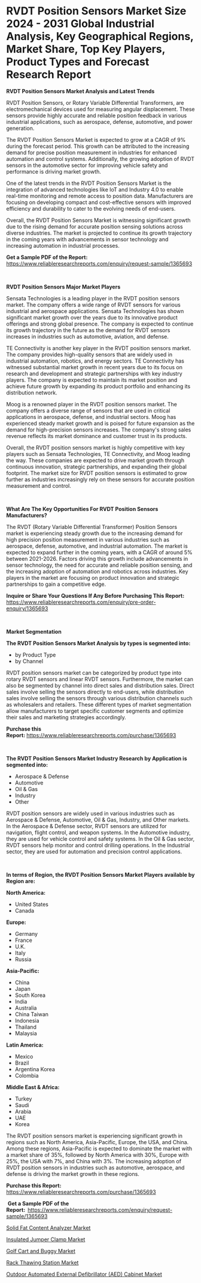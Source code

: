 <p><h1>RVDT Position Sensors Market Size 2024 - 2031 Global Industrial Analysis, Key Geographical Regions, Market Share, Top Key Players, Product Types and Forecast Research Report</h1></p><p><strong>RVDT Position Sensors Market Analysis and Latest Trends</strong></p>
<p><p>RVDT Position Sensors, or Rotary Variable Differential Transformers, are electromechanical devices used for measuring angular displacement. These sensors provide highly accurate and reliable position feedback in various industrial applications, such as aerospace, defense, automotive, and power generation.</p><p>The RVDT Position Sensors Market is expected to grow at a CAGR of 9% during the forecast period. This growth can be attributed to the increasing demand for precise position measurement in industries for enhanced automation and control systems. Additionally, the growing adoption of RVDT sensors in the automotive sector for improving vehicle safety and performance is driving market growth.</p><p>One of the latest trends in the RVDT Position Sensors Market is the integration of advanced technologies like IoT and Industry 4.0 to enable real-time monitoring and remote access to position data. Manufacturers are focusing on developing compact and cost-effective sensors with improved efficiency and durability to cater to the evolving needs of end-users.</p><p>Overall, the RVDT Position Sensors Market is witnessing significant growth due to the rising demand for accurate position sensing solutions across diverse industries. The market is projected to continue its growth trajectory in the coming years with advancements in sensor technology and increasing automation in industrial processes.</p></p>
<p><strong>Get a Sample PDF of the Report:&nbsp;</strong> <a href="https://www.reliableresearchreports.com/enquiry/request-sample/1365693">https://www.reliableresearchreports.com/enquiry/request-sample/1365693</a></p>
<p>&nbsp;</p>
<p><strong>RVDT Position Sensors Major Market Players</strong></p>
<p><p>Sensata Technologies is a leading player in the RVDT position sensors market. The company offers a wide range of RVDT sensors for various industrial and aerospace applications. Sensata Technologies has shown significant market growth over the years due to its innovative product offerings and strong global presence. The company is expected to continue its growth trajectory in the future as the demand for RVDT sensors increases in industries such as automotive, aviation, and defense.</p><p>TE Connectivity is another key player in the RVDT position sensors market. The company provides high-quality sensors that are widely used in industrial automation, robotics, and energy sectors. TE Connectivity has witnessed substantial market growth in recent years due to its focus on research and development and strategic partnerships with key industry players. The company is expected to maintain its market position and achieve future growth by expanding its product portfolio and enhancing its distribution network.</p><p>Moog is a renowned player in the RVDT position sensors market. The company offers a diverse range of sensors that are used in critical applications in aerospace, defense, and industrial sectors. Moog has experienced steady market growth and is poised for future expansion as the demand for high-precision sensors increases. The company's strong sales revenue reflects its market dominance and customer trust in its products.</p><p>Overall, the RVDT position sensors market is highly competitive with key players such as Sensata Technologies, TE Connectivity, and Moog leading the way. These companies are expected to drive market growth through continuous innovation, strategic partnerships, and expanding their global footprint. The market size for RVDT position sensors is estimated to grow further as industries increasingly rely on these sensors for accurate position measurement and control.</p></p>
<p>&nbsp;</p>
<p><strong>What Are The Key Opportunities For RVDT Position Sensors Manufacturers?</strong></p>
<p><p>The RVDT (Rotary Variable Differential Transformer) Position Sensors market is experiencing steady growth due to the increasing demand for high precision position measurement in various industries such as aerospace, defense, automotive, and industrial automation. The market is expected to expand further in the coming years, with a CAGR of around 5% between 2021-2026. Factors driving this growth include advancements in sensor technology, the need for accurate and reliable position sensing, and the increasing adoption of automation and robotics across industries. Key players in the market are focusing on product innovation and strategic partnerships to gain a competitive edge.</p></p>
<p><strong>Inquire or Share Your Questions If Any Before Purchasing This Report:</strong> <a href="https://www.reliableresearchreports.com/enquiry/pre-order-enquiry/1365693">https://www.reliableresearchreports.com/enquiry/pre-order-enquiry/1365693</a></p>
<p>&nbsp;</p>
<p><strong>Market Segmentation</strong></p>
<p><strong>The RVDT Position Sensors Market Analysis by types is segmented into:</strong></p>
<p><ul><li>by Product Type</li><li>by Channel</li></ul></p>
<p><p>RVDT position sensors market can be categorized by product type into rotary RVDT sensors and linear RVDT sensors. Furthermore, the market can also be segmented by channel into direct sales and distribution sales. Direct sales involve selling the sensors directly to end-users, while distribution sales involve selling the sensors through various distribution channels such as wholesalers and retailers. These different types of market segmentation allow manufacturers to target specific customer segments and optimize their sales and marketing strategies accordingly.</p></p>
<p><strong>Purchase this Report:&nbsp;</strong><a href="https://www.reliableresearchreports.com/purchase/1365693">https://www.reliableresearchreports.com/purchase/1365693</a></p>
<p>&nbsp;</p>
<p><strong>The RVDT Position Sensors Market Industry Research by Application is segmented into:</strong></p>
<p><ul><li>Aerospace & Defense</li><li>Automotive</li><li>Oil & Gas</li><li>Industry</li><li>Other</li></ul></p>
<p><p>RVDT position sensors are widely used in various industries such as Aerospace & Defense, Automotive, Oil & Gas, Industry, and Other markets. In the Aerospace & Defense sector, RVDT sensors are utilized for navigation, flight control, and weapon systems. In the Automotive industry, they are used for vehicle control and safety systems. In the Oil & Gas sector, RVDT sensors help monitor and control drilling operations. In the Industrial sector, they are used for automation and precision control applications.</p></p>
<p>&nbsp;</p>
<p><strong>In terms of Region, the RVDT Position Sensors Market Players available by Region are:</strong></p>
<p>
    <p> <strong> North America: </strong>
        <ul>
            <li>United States</li>
            <li>Canada</li>
        </ul>
        </p> 
    <p> <strong> Europe: </strong>
        <ul>
            <li>Germany</li>
            <li>France</li>
            <li>U.K.</li>
            <li>Italy</li>
            <li>Russia</li>
        </ul>
        </p> 
    <p> <strong> Asia-Pacific: </strong>
        <ul>
            <li>China</li>
            <li>Japan</li>
            <li>South Korea</li>
            <li>India</li>
            <li>Australia</li>
            <li>China Taiwan</li>
            <li>Indonesia</li>
            <li>Thailand</li>
            <li>Malaysia</li>
        </ul>
        </p> 
    <p> <strong> Latin America: </strong>
        <ul>
            <li>Mexico</li>
            <li>Brazil</li>
            <li>Argentina Korea</li>
            <li>Colombia</li>
        </ul>
        </p> 
    <p> <strong> Middle East & Africa: </strong>
        <ul>
            <li>Turkey</li>
            <li>Saudi</li>
            <li>Arabia</li>
            <li>UAE</li>
            <li>Korea</li>
        </ul>
    </p>
    </p>
<p><p>The RVDT position sensors market is experiencing significant growth in regions such as North America, Asia-Pacific, Europe, the USA, and China. Among these regions, Asia-Pacific is expected to dominate the market with a market share of 35%, followed by North America with 30%, Europe with 25%, the USA with 7%, and China with 3%. The increasing adoption of RVDT position sensors in industries such as automotive, aerospace, and defense is driving the market growth in these regions.</p></p>
<p><strong>Purchase this Report: </strong><a href="https://www.reliableresearchreports.com/purchase/1365693">https://www.reliableresearchreports.com/purchase/1365693</a></p>
<p>&nbsp;<strong>Get a Sample PDF of the Report:&nbsp;&nbsp;</strong><a href="https://www.reliableresearchreports.com/enquiry/request-sample/1365693">https://www.reliableresearchreports.com/enquiry/request-sample/1365693</a></p>
<p><strong></strong></p>
<p><p><a href="https://medium.com/@effiemills56867/solid-fat-content-analyzer-market-analysis-its-cagr-market-segmentation-and-global-industry-e999078be2a3">Solid Fat Content Analyzer Market</a></p><p><a href="https://medium.com/@effiemills56867/insulated-jumper-clamp-market-report-reveals-the-latest-trends-and-growth-opportunities-of-this-4594e255fb04">Insulated Jumper Clamp Market</a></p><p><a href="https://medium.com/@effiemills56867/golf-cart-and-buggy-market-share-evolution-and-market-growth-trends-2024-2031-c607f790440d">Golf Cart and Buggy Market</a></p><p><a href="https://medium.com/@effiemills56867/rack-thawing-station-market-size-and-market-trends-complete-industry-overview-2024-to-2031-8b12c5615b85">Rack Thawing Station Market</a></p><p><a href="https://medium.com/@effiemills56867/outdoor-automated-external-defibrillator-aed-cabinet-market-report-reveals-the-latest-trends-and-6a91c599712f">Outdoor Automated External Defibrillator (AED) Cabinet Market</a></p></p>